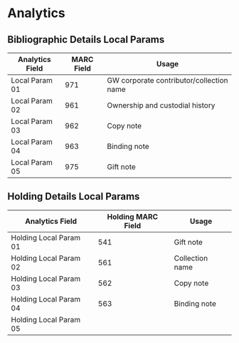 # Analytics

## Bibliographic Details Local Params

| Analytics Field | MARC Field | Usage                                    |
| --------------- | ---------- | ---------------------------------------- |
| Local Param 01  | 971        | GW corporate contributor/collection name |
| Local Param 02  | 961        | Ownership and custodial history          |
| Local Param 03  | 962        | Copy note                                |
| Local Param 04  | 963        | Binding note                             |
| Local Param 05  | 975        | Gift note                                |

## Holding Details Local Params

| Analytics Field        | Holding MARC Field | Usage           |
| ---------------------- | ------------------ | --------------- |
| Holding Local Param 01 | 541                | Gift note       |
| Holding Local Param 02 | 561                | Collection name |
| Holding Local Param 03 | 562                | Copy note       |
| Holding Local Param 04 | 563                | Binding note    |
| Holding Local Param 05 |                    |                 |
